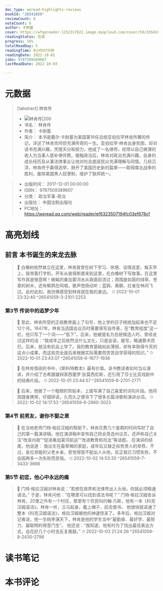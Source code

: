 ```yaml
---
doc_type: weread-highlights-reviews
bookId: "26541059"
reviewCount: 0
noteCount: 6
author: 卡耐基
cover: https://wfqqreader-1252317822.image.myqcloud.com/cover/59/26541059/t7_26541059.jpg
readingStatus: 在读
progress: 16%
totalReadDay: 5
readingTime: 0小时47分钟
readingDate: 2022-10-01
isbn: 9787509389607
lastReadDate: 2022-10-03

---
```

# 元数据
> [!abstract] 林肯传
> - ![ 林肯传|200](https://wfqqreader-1252317822.image.myqcloud.com/cover/59/26541059/t7_26541059.jpg)
> - 书名： 林肯传
> - 作者： 卡耐基
> - 简介：     本书是戴尔·卡耐基为美国第16任总统亚伯拉罕林肯所著的传记，详述了林肯坎坷但充满传奇的一生。亚伯拉罕·林肯出身贫困，却对读书充满兴趣，凭借天分和努力，他成了一名律师，经常以自己微薄的收入为当事人垫补律师费。接触政治后，林肯对政治充满兴趣，自身的成长经历及从事法律事业让他对社会底层民众充满理解与同情。几经沉浮，林肯终于赢得选举，掀开了美国历史新的篇章——取得南北战争的胜利，废除美国黑人奴隶制，维护了联邦统一。

> - 出版时间： 2017-12-01 00:00:00
> - ISBN： 9787509389607
> - 分类： 政治军事-政治
> - 出版社： 中国法制出版社
> - PC地址：https://weread.qq.com/web/reader/ef6323507194fc03ef678cf

# 高亮划线

## 前言 本书诞生的来龙去脉

> 📌 白橡树依然耸立在这里，林肯就曾在树下学习、休憩、谈情说爱。每天早上，我带着打字机，开车从彼得斯堡来到这里，在白橡树下写故事。在这里写作真是惬意啊！蜿蜒的桑加蒙河水从我面前流过；周围是如茵的绿草、苍翠的树木，还有鹌鹑在鸣唱，歌声悠扬动听；蓝鸦、黄鹂、红雀在林间飞过。此时此刻，我仿佛感受到林肯就在我的身边。 
> ⏱ 2022-10-01 23:32:40 ^26541059-3-2101-2253

### 第3节 传说中的追梦少年

> 📌 至此，林肯所受的正规教育画上了句号，他上学的日子统统加起来也不足12个月。1847年，林肯当选国会议员时需要填写自传表，在“教育程度”这一栏，他只写了一个词——“低下”。后来，他被提名为总统候选人时，曾经说过这样的话：“我成年之后依然没什么文化，只是会读，能写，略通算术而已。后来，就没有机会上学了。我的教育基础如此薄弱，却有幸取得今天的这点小成果，而这些完全是后来根据实际需要而苦苦自学获得的知识。” 
> ⏱ 2022-10-01 23:43:07 ^26541059-6-1677-1936

> 📌 在林肯借阅的书中，《斯科特教本》最有价值。该书教读者如何当众演讲，并介绍了古希腊雄辩家西塞罗·狄莫西尼斯，还引用了莎士比亚戏剧中的经典片段。 
> ⏱ 2022-10-01 23:44:57 ^26541059-6-2701-2771

> 📌 后来，他做了一个粗陋的剪贴本，上面写满了自己喜爱的词句片段。他将其随身携带，仔细研读，久而久之便背下了很多长篇诗歌和演讲台词。 
> ⏱ 2022-10-02 14:17:53 ^26541059-6-2960-3023

### 第4节 前男友，谢你不娶之恩

> 📌 在当地老师门特·格拉汉姆的帮助下，林肯花费几个星期的时间写好了自己的第一篇演讲稿。他在演讲稿中宣布自己将会竞选州议员，还声称自己关注“改良内政”“促进桑加蒙河航运”“改进教育和司法”等话题。
   在演讲的结尾，他说道：
   我出生在最卑微的家庭，成年后又缺乏权势贵人的举荐，不过，各位贤能的父老乡亲，若觉得我不配出人头地，反正我已习惯失败，不会因再多一次失败而苦恼。 
> ⏱ 2022-10-02 14:53:30 ^26541059-7-3433-3666

### 第5节 初恋，他心中永远的痛

> 📌 门特·格拉汉姆对林肯说：“若想在政界和法律界出人头地，你就必须精通语法。”
   于是，林肯问他：“在哪里可以找到语法书呢？”
   门特·格拉汉姆告诉林肯，20里之外有一个村庄，那里有个农民叫约翰·凡斯，他有一本《科克汉姆语法》。林肯一听，立马起身，戴上帽子，前去借书。
   他很快就读通了整本《科克汉姆语法》，格拉汉姆被他的神速惊呆了。多年后，格拉汉姆对记者说，他一生桃李满天下，林肯是他的学生当中“最勤奋、最好学、最努力、最聪明的得意门生”。
   他还说：“我知道，他有时为了找出最佳表达方式，会花好几个小时去反复推敲。” 
> ⏱ 2022-10-03 21:24:26 ^26541059-8-2430-2796

# 读书笔记

# 本书评论

